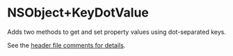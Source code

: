 NSObject+KeyDotValue
====================

Adds two methods to get and set property values using dot-separated keys.

See the [header file comments for details](NSObject%2BKeyDotValue.h).
